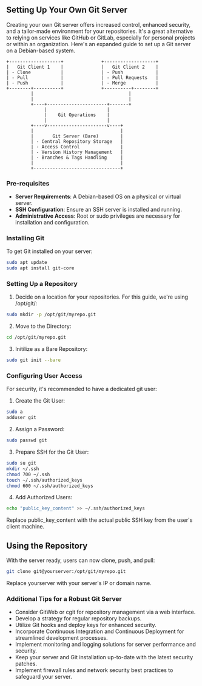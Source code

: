 ## Setting Up Your Own Git Server

Creating your own Git server offers increased control, enhanced security, and a tailor-made environment for your repositories. It's a great alternative to relying on services like GitHub or GitLab, especially for personal projects or within an organization. Here's an expanded guide to set up a Git server on a Debian-based system.

```
+-------------------+              +-------------------+
|   Git Client 1    |              |   Git Client 2    |
| - Clone           |              | - Push            |
| - Pull            |              | - Pull Requests   |
| - Push            |              | - Merge           |
+--------+----------+              +----------+--------+
         |                                   |
         |                                   |
         +----+----------------------+-------+
              |                      |
              |    Git Operations    |
              |                      |
         +----v----------------------v----+
         |                                |
         |       Git Server (Bare)        |
         | - Central Repository Storage   |
         | - Access Control               |
         | - Version History Management   |
         | - Branches & Tags Handling     |
         |                                |
         +--------------------------------+
```

### Pre-requisites

- **Server Requirements**: A Debian-based OS on a physical or virtual server.
- **SSH Configuration**: Ensure an SSH server is installed and running.
- **Administrative Access**: Root or sudo privileges are necessary for installation and configuration.

### Installing Git

To get Git installed on your server:

```bash
sudo apt update
sudo apt install git-core
```

### Setting Up a Repository

1. Decide on a location for your repositories. For this guide, we're using /opt/git/:

```bash
sudo mkdir -p /opt/git/myrepo.git
```

2. Move to the Directory:

```bash
cd /opt/git/myrepo.git
```

3. Initilize as a Bare Repository:

```bash
sudo git init --bare
```

### Configuring User Access

For security, it's recommended to have a dedicated git user:

1. Create the Git User:

```bash
sudo a
adduser git
```

2. Assign a Password:

```bash
sudo passwd git
```

3. Prepare SSH for the Git User:

```bash
sudo su git
mkdir ~/.ssh
chmod 700 ~/.ssh
touch ~/.ssh/authorized_keys
chmod 600 ~/.ssh/authorized_keys
```

4. Add Authorized Users:

```bash
echo "public_key_content" >> ~/.ssh/authorized_keys
```

Replace public_key_content with the actual public SSH key from the user's client machine.

## Using the Repository

With the server ready, users can now clone, push, and pull:

```bash
git clone git@yourserver:/opt/git/myrepo.git
```

Replace yourserver with your server's IP or domain name.

### Additional Tips for a Robust Git Server

- Consider GitWeb or cgit for repository management via a web interface.
- Develop a strategy for regular repository backups.
- Utilize Git hooks and deploy keys for enhanced security.
- Incorporate Continuous Integration and Continuous Deployment for streamlined development processes.
- Implement monitoring and logging solutions for server performance and security.
- Keep your server and Git installation up-to-date with the latest security patches.
- Implement firewall rules and network security best practices to safeguard your server.
